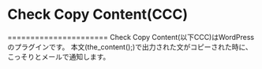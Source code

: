 # Check Copy Content(CCC)
======================
Check Copy Content(以下CCC)はWordPressのプラグインです。
本文(the_content();)で出力された文がコピーされた時に、こっそりとメールで通知します。

